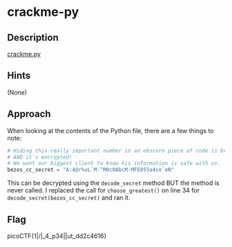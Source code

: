 # crackme-py

## Description

[crackme.py](./crackme.py)

## Hints

(None)

## Approach

When looking at the contents of the Python file, there are a few things to note:

```python
# Hiding this really important number in an obscure piece of code is brilliant!
# AND it's encrypted!
# We want our biggest client to know his information is safe with us.
bezos_cc_secret = "A:4@r%uL`M-^M0c0AbcM-MFE055a4ce`eN"
```

This can be decrypted using the `decode_secret` method BUT the method is never called.
I replaced the call for `choose_greatest()` on line 34 for `decode_secret(bezos_cc_secret)` and ran it.

## Flag

picoCTF{1|\/|_4_p34|\|ut_dd2c4616}
